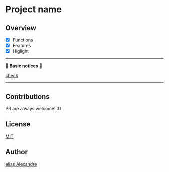 # Project name

## Overview

- [X] Functions
- [X] Features
- [X] Higlight

---

🚧 **Basic notices** 🚧

[check](https://github.com/eliasallex)

---

## Contributions

PR are always welcome! :D

## License

[MIT](https://choosealicense.com/licenses/mit/)

## Author

[elias Alexandre](github.com/eliasallex)
